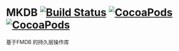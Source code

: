 MKDB [![Build Status](https://travis-ci.org/zhuwh/MKDB.svg?branch=master)](https://travis-ci.org/zhuwh/MKDB) [![CocoaPods](https://img.shields.io/cocoapods/l/MKDB.svg)](https://github.com/zhuwh/MKDB/blob/master/LICENSE) [![CocoaPods](https://img.shields.io/cocoapods/v/MKDB.svg)](https://cocoapods.org/?q=MKDB)
=====

基于FMDB 的持久层操作库

